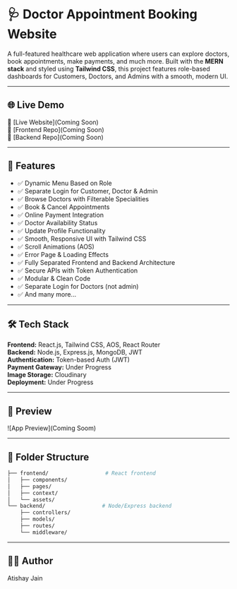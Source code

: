 # 🩺 Doctor Appointment Booking Website

A full-featured healthcare web application where users can explore doctors, book appointments, make payments, and much more. Built with the **MERN stack** and styled using **Tailwind CSS**, this project features role-based dashboards for Customers, Doctors, and Admins with a smooth, modern UI.

---

## 🌐 Live Demo

🔗 [Live Website](Coming Soon)  
📁 [Frontend Repo](Coming Soon)  
📁 [Backend Repo](Coming Soon)

---

## 🚀 Features

- ✅ Dynamic Menu Based on Role  
- ✅ Separate Login for Customer, Doctor & Admin  
- ✅ Browse Doctors with Filterable Specialities  
- ✅ Book & Cancel Appointments  
- ✅ Online Payment Integration  
- ✅ Doctor Availability Status  
- ✅ Update Profile Functionality  
- ✅ Smooth, Responsive UI with Tailwind CSS  
- ✅ Scroll Animations (AOS)  
- ✅ Error Page & Loading Effects  
- ✅ Fully Separated Frontend and Backend Architecture  
- ✅ Secure APIs with Token Authentication  
- ✅ Modular & Clean Code  
- ✅ Separate Login for Doctors (not admin)  
- ✅ And many more...

---

## 🛠 Tech Stack

**Frontend:** React.js, Tailwind CSS, AOS, React Router  
**Backend:** Node.js, Express.js, MongoDB, JWT  
**Authentication:** Token-based Auth (JWT)  
**Payment Gateway:** Under Progress  
**Image Storage:** Cloudinary  
**Deployment:** Under Progress

---

## 📸 Preview

![App Preview](Coming Soom)

---

## 📂 Folder Structure

```bash
├── frontend/                  # React frontend
│   ├── components/
│   ├── pages/
│   ├── context/
│   └── assets/
└── backend/                  # Node/Express backend
    ├── controllers/
    ├── models/
    ├── routes/
    └── middleware/
```

---

## 🙋‍♂️ Author

Atishay Jain



